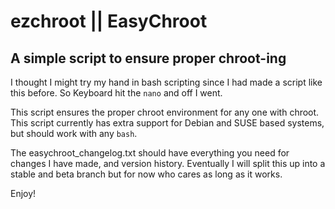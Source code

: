 # ezchroot || EasyChroot
## A simple script to ensure proper chroot-ing

I thought I might try my hand in bash scripting since I had made a script like this before.
So Keyboard hit the `nano` and off I went.

This script ensures the proper chroot environment for any one with chroot.
This script currently has extra support for Debian and SUSE based systems, but should work with any `bash`.

The easychroot_changelog.txt should have everything you need for changes I have made, and version history. Eventually I will split this up into a stable and beta branch but for now who cares as long as it works.

Enjoy!
